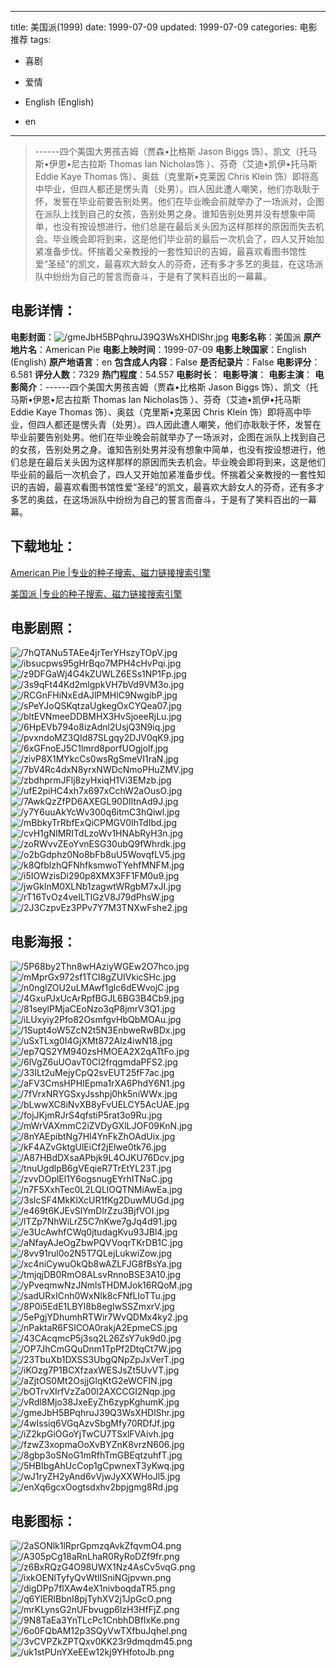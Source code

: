 
---
title: 美国派(1999)
date: 1999-07-09
updated: 1999-07-09
categories: 电影推荐
tags:
- 喜剧
- 爱情

- English (English)
- en
---


> ------四个美国大男孩吉姆（贾森•比格斯 Jason Biggs 饰）、凯文（托马斯•伊恩•尼古拉斯 Thomas Ian Nicholas饰 ）、芬奇（艾迪•凯伊•托马斯 Eddie Kaye Thomas 饰）、奥兹（克里斯•克莱因 Chris Klein 饰）即将高中毕业，但四人都还是愣头青（处男）。四人因此遭人嘲笑，他们亦耿耿于怀，发誓在毕业前要告别处男。他们在毕业晚会前就举办了一场派对，企图在派队上找到自己的女孩，告别处男之身。谁知告别处男并没有想象中简单，也没有按设想进行，他们总是在最后关头因为这样那样的原因而失去机会。毕业晚会即将到来，这是他们毕业前的最后一次机会了，四人又开始加紧准备步伐。怀揣着父亲教授的一套性知识的吉姆，最喜欢看图书馆性爱“圣经”的凯文，最喜欢大龄女人的芬奇，还有多才多艺的奥兹，在这场派队中纷纷为自己的誓言而奋斗，于是有了笑料百出的一幕幕。　

## **电影详情**：

**电影封面**：<img src="https://image.tmdb.org/t/p/w200/gmeJbH5BPqhruJ39Q3WsXHDlShr.jpg" alt="/gmeJbH5BPqhruJ39Q3WsXHDlShr.jpg" title="/gmeJbH5BPqhruJ39Q3WsXHDlShr.jpg">
**电影名称**：美国派
**原产地片名**：American Pie
**电影上映时间**：1999-07-09
**电影上映国家**：English (English)
**原产地语言**：en
**包含成人内容**：False
**是否纪录片**：False
**电影评分**：6.581
**评分人数**：7329
**热门程度**：54.557
**电影时长**：
**电影导演**：
**电影主演**：
**电影简介**：------四个美国大男孩吉姆（贾森•比格斯 Jason Biggs 饰）、凯文（托马斯•伊恩•尼古拉斯 Thomas Ian Nicholas饰 ）、芬奇（艾迪•凯伊•托马斯 Eddie Kaye Thomas 饰）、奥兹（克里斯•克莱因 Chris Klein 饰）即将高中毕业，但四人都还是愣头青（处男）。四人因此遭人嘲笑，他们亦耿耿于怀，发誓在毕业前要告别处男。他们在毕业晚会前就举办了一场派对，企图在派队上找到自己的女孩，告别处男之身。谁知告别处男并没有想象中简单，也没有按设想进行，他们总是在最后关头因为这样那样的原因而失去机会。毕业晚会即将到来，这是他们毕业前的最后一次机会了，四人又开始加紧准备步伐。怀揣着父亲教授的一套性知识的吉姆，最喜欢看图书馆性爱“圣经”的凯文，最喜欢大龄女人的芬奇，还有多才多艺的奥兹，在这场派队中纷纷为自己的誓言而奋斗，于是有了笑料百出的一幕幕。　

## **下载地址**：
[American Pie |专业的种子搜索、磁力链接搜索引擎](https://movie.amd794.com:2083/?search=American%20Pie&ordering=&mode=match_phrase&page_size=10&page=1)

[美国派 |专业的种子搜索、磁力链接搜索引擎](https://movie.amd794.com:2083/?search=%E7%BE%8E%E5%9B%BD%E6%B4%BE&ordering=&mode=match_phrase&page_size=10&page=1)
 

## **电影剧照**：
<img src="https://image.tmdb.org/t/p/original/7hQTANu5TAEe4jrTerYHszyTOpV.jpg" alt="/7hQTANu5TAEe4jrTerYHszyTOpV.jpg" title="/7hQTANu5TAEe4jrTerYHszyTOpV.jpg"><img src="https://image.tmdb.org/t/p/original/ibsucpws95gHrBqo7MPH4cHvPqi.jpg" alt="/ibsucpws95gHrBqo7MPH4cHvPqi.jpg" title="/ibsucpws95gHrBqo7MPH4cHvPqi.jpg"><img src="https://image.tmdb.org/t/p/original/z9DFGaWj4G4kZUWLZ6ESs1NP1Fp.jpg" alt="/z9DFGaWj4G4kZUWLZ6ESs1NP1Fp.jpg" title="/z9DFGaWj4G4kZUWLZ6ESs1NP1Fp.jpg"><img src="https://image.tmdb.org/t/p/original/3s9qFt44Kd2mlgpkVH7bVd9VM3o.jpg" alt="/3s9qFt44Kd2mlgpkVH7bVd9VM3o.jpg" title="/3s9qFt44Kd2mlgpkVH7bVd9VM3o.jpg"><img src="https://image.tmdb.org/t/p/original/RCGnFHiNxEdAJlPMHlC9NwgibP.jpg" alt="/RCGnFHiNxEdAJlPMHlC9NwgibP.jpg" title="/RCGnFHiNxEdAJlPMHlC9NwgibP.jpg"><img src="https://image.tmdb.org/t/p/original/sPeYJoQSKqtzaUgkegOxCYQea07.jpg" alt="/sPeYJoQSKqtzaUgkegOxCYQea07.jpg" title="/sPeYJoQSKqtzaUgkegOxCYQea07.jpg"><img src="https://image.tmdb.org/t/p/original/bltEVNmeeDDBMHX3HvSjoeeRjLu.jpg" alt="/bltEVNmeeDDBMHX3HvSjoeeRjLu.jpg" title="/bltEVNmeeDDBMHX3HvSjoeeRjLu.jpg"><img src="https://image.tmdb.org/t/p/original/6HpEVb794o8izAdnl2UsjQ3N9iq.jpg" alt="/6HpEVb794o8izAdnl2UsjQ3N9iq.jpg" title="/6HpEVb794o8izAdnl2UsjQ3N9iq.jpg"><img src="https://image.tmdb.org/t/p/original/pvxndoMZ3QId87SLgqy2DJV0qK9.jpg" alt="/pvxndoMZ3QId87SLgqy2DJV0qK9.jpg" title="/pvxndoMZ3QId87SLgqy2DJV0qK9.jpg"><img src="https://image.tmdb.org/t/p/original/6xGFnoEJ5C1lmrd8porfUOgjolf.jpg" alt="/6xGFnoEJ5C1lmrd8porfUOgjolf.jpg" title="/6xGFnoEJ5C1lmrd8porfUOgjolf.jpg"><img src="https://image.tmdb.org/t/p/original/zivP8X1MYkcCs0wsRgSmeVI1raN.jpg" alt="/zivP8X1MYkcCs0wsRgSmeVI1raN.jpg" title="/zivP8X1MYkcCs0wsRgSmeVI1raN.jpg"><img src="https://image.tmdb.org/t/p/original/7bV4Rc4dxN8yrxNWDcNmoPHuZMV.jpg" alt="/7bV4Rc4dxN8yrxNWDcNmoPHuZMV.jpg" title="/7bV4Rc4dxN8yrxNWDcNmoPHuZMV.jpg"><img src="https://image.tmdb.org/t/p/original/zbdhprmJFlj8zyHxiqH1Vi3EMzb.jpg" alt="/zbdhprmJFlj8zyHxiqH1Vi3EMzb.jpg" title="/zbdhprmJFlj8zyHxiqH1Vi3EMzb.jpg"><img src="https://image.tmdb.org/t/p/original/ufE2piHC4xh7x697xCchW2aOusO.jpg" alt="/ufE2piHC4xh7x697xCchW2aOusO.jpg" title="/ufE2piHC4xh7x697xCchW2aOusO.jpg"><img src="https://image.tmdb.org/t/p/original/7AwkQzZfPD6AXEGL90DIltnAd9J.jpg" alt="/7AwkQzZfPD6AXEGL90DIltnAd9J.jpg" title="/7AwkQzZfPD6AXEGL90DIltnAd9J.jpg"><img src="https://image.tmdb.org/t/p/original/y7Y6uuAkYcWv300q6itmC3hQiwl.jpg" alt="/y7Y6uuAkYcWv300q6itmC3hQiwl.jpg" title="/y7Y6uuAkYcWv300q6itmC3hQiwl.jpg"><img src="https://image.tmdb.org/t/p/original/mBbkyTrRbfExQiCPMGV0IhTdIbd.jpg" alt="/mBbkyTrRbfExQiCPMGV0IhTdIbd.jpg" title="/mBbkyTrRbfExQiCPMGV0IhTdIbd.jpg"><img src="https://image.tmdb.org/t/p/original/cvH1gNIMRITdLzoWv1HNAbRyH3n.jpg" alt="/cvH1gNIMRITdLzoWv1HNAbRyH3n.jpg" title="/cvH1gNIMRITdLzoWv1HNAbRyH3n.jpg"><img src="https://image.tmdb.org/t/p/original/zoRWvvZEoYvnESG30ubQ9fWhrdk.jpg" alt="/zoRWvvZEoYvnESG30ubQ9fWhrdk.jpg" title="/zoRWvvZEoYvnESG30ubQ9fWhrdk.jpg"><img src="https://image.tmdb.org/t/p/original/o2bGdphz0No8bFb8uU5WovqfLV5.jpg" alt="/o2bGdphz0No8bFb8uU5WovqfLV5.jpg" title="/o2bGdphz0No8bFb8uU5WovqfLV5.jpg"><img src="https://image.tmdb.org/t/p/original/k8QfblzhQFNhfksmwoTYehfMNFM.jpg" alt="/k8QfblzhQFNhfksmwoTYehfMNFM.jpg" title="/k8QfblzhQFNhfksmwoTYehfMNFM.jpg"><img src="https://image.tmdb.org/t/p/original/i5IOWzisDi290p8XMX3FF1FM0u9.jpg" alt="/i5IOWzisDi290p8XMX3FF1FM0u9.jpg" title="/i5IOWzisDi290p8XMX3FF1FM0u9.jpg"><img src="https://image.tmdb.org/t/p/original/jwGklnM0XLNb1zagwtWRgbM7xJI.jpg" alt="/jwGklnM0XLNb1zagwtWRgbM7xJI.jpg" title="/jwGklnM0XLNb1zagwtWRgbM7xJI.jpg"><img src="https://image.tmdb.org/t/p/original/rT16TvOz4veILTIGzV8J79dPhsW.jpg" alt="/rT16TvOz4veILTIGzV8J79dPhsW.jpg" title="/rT16TvOz4veILTIGzV8J79dPhsW.jpg"><img src="https://image.tmdb.org/t/p/original/2J3CzpvEz3PPv7Y7M3TNXwFshe2.jpg" alt="/2J3CzpvEz3PPv7Y7M3TNXwFshe2.jpg" title="/2J3CzpvEz3PPv7Y7M3TNXwFshe2.jpg">

## **电影海报**：
<img src="https://image.tmdb.org/t/p/original/5P68by2Thn8wHAziyWGEw2O7hco.jpg" alt="/5P68by2Thn8wHAziyWGEw2O7hco.jpg" title="/5P68by2Thn8wHAziyWGEw2O7hco.jpg"><img src="https://image.tmdb.org/t/p/original/mMprGx972sf1TCI8gZUIVkicSHc.jpg" alt="/mMprGx972sf1TCI8gZUIVkicSHc.jpg" title="/mMprGx972sf1TCI8gZUIVkicSHc.jpg"><img src="https://image.tmdb.org/t/p/original/n0nglZOU2uLMAwf1glc6dEWvojC.jpg" alt="/n0nglZOU2uLMAwf1glc6dEWvojC.jpg" title="/n0nglZOU2uLMAwf1glc6dEWvojC.jpg"><img src="https://image.tmdb.org/t/p/original/4GxuPJxUcArRpfBGJL6BG3B4Cb9.jpg" alt="/4GxuPJxUcArRpfBGJL6BG3B4Cb9.jpg" title="/4GxuPJxUcArRpfBGJL6BG3B4Cb9.jpg"><img src="https://image.tmdb.org/t/p/original/81seylPMjaCEoNzo3qP8jmrV3Q1.jpg" alt="/81seylPMjaCEoNzo3qP8jmrV3Q1.jpg" title="/81seylPMjaCEoNzo3qP8jmrV3Q1.jpg"><img src="https://image.tmdb.org/t/p/original/iLUxyiy2Pfo82OsmfgvHbQbMOAu.jpg" alt="/iLUxyiy2Pfo82OsmfgvHbQbMOAu.jpg" title="/iLUxyiy2Pfo82OsmfgvHbQbMOAu.jpg"><img src="https://image.tmdb.org/t/p/original/1Supt4oW5ZcN2t5N3EnbweRwBDx.jpg" alt="/1Supt4oW5ZcN2t5N3EnbweRwBDx.jpg" title="/1Supt4oW5ZcN2t5N3EnbweRwBDx.jpg"><img src="https://image.tmdb.org/t/p/original/uSxTLxg0I4GjXMt872Alz4iwN18.jpg" alt="/uSxTLxg0I4GjXMt872Alz4iwN18.jpg" title="/uSxTLxg0I4GjXMt872Alz4iwN18.jpg"><img src="https://image.tmdb.org/t/p/original/ep7QS2YM940zsHMOEA2X2qATtFo.jpg" alt="/ep7QS2YM940zsHMOEA2X2qATtFo.jpg" title="/ep7QS2YM940zsHMOEA2X2qATtFo.jpg"><img src="https://image.tmdb.org/t/p/original/6lVgZ6uUOavT0CI2frqgmdaPFS2.jpg" alt="/6lVgZ6uUOavT0CI2frqgmdaPFS2.jpg" title="/6lVgZ6uUOavT0CI2frqgmdaPFS2.jpg"><img src="https://image.tmdb.org/t/p/original/33ILt2uMejyCpQ2svEUT25fF7ac.jpg" alt="/33ILt2uMejyCpQ2svEUT25fF7ac.jpg" title="/33ILt2uMejyCpQ2svEUT25fF7ac.jpg"><img src="https://image.tmdb.org/t/p/original/aFV3CmsHPHIEpma1rXA6PhdY6N1.jpg" alt="/aFV3CmsHPHIEpma1rXA6PhdY6N1.jpg" title="/aFV3CmsHPHIEpma1rXA6PhdY6N1.jpg"><img src="https://image.tmdb.org/t/p/original/7fVrxNRYGSxyJsshpj0hk5niWWx.jpg" alt="/7fVrxNRYGSxyJsshpj0hk5niWWx.jpg" title="/7fVrxNRYGSxyJsshpj0hk5niWWx.jpg"><img src="https://image.tmdb.org/t/p/original/bLwwXC8iNvXB8yFvUELCY5AcUAE.jpg" alt="/bLwwXC8iNvXB8yFvUELCY5AcUAE.jpg" title="/bLwwXC8iNvXB8yFvUELCY5AcUAE.jpg"><img src="https://image.tmdb.org/t/p/original/fojJKjmRJrS4qfstiP5rat3o9Ru.jpg" alt="/fojJKjmRJrS4qfstiP5rat3o9Ru.jpg" title="/fojJKjmRJrS4qfstiP5rat3o9Ru.jpg"><img src="https://image.tmdb.org/t/p/original/mWrVAXmmC2iZVDyGXlLJOF09KnN.jpg" alt="/mWrVAXmmC2iZVDyGXlLJOF09KnN.jpg" title="/mWrVAXmmC2iZVDyGXlLJOF09KnN.jpg"><img src="https://image.tmdb.org/t/p/original/8nYAEpibtNg7Hl4YnFkZhOAdUix.jpg" alt="/8nYAEpibtNg7Hl4YnFkZhOAdUix.jpg" title="/8nYAEpibtNg7Hl4YnFkZhOAdUix.jpg"><img src="https://image.tmdb.org/t/p/original/kF4AZvGktgUlEiCf2jElwe0tk76.jpg" alt="/kF4AZvGktgUlEiCf2jElwe0tk76.jpg" title="/kF4AZvGktgUlEiCf2jElwe0tk76.jpg"><img src="https://image.tmdb.org/t/p/original/A87HBdDXsaAPbjk9L4OJKU76Dcv.jpg" alt="/A87HBdDXsaAPbjk9L4OJKU76Dcv.jpg" title="/A87HBdDXsaAPbjk9L4OJKU76Dcv.jpg"><img src="https://image.tmdb.org/t/p/original/tnuUgdlpB6gVEqieR7TrEtYL23T.jpg" alt="/tnuUgdlpB6gVEqieR7TrEtYL23T.jpg" title="/tnuUgdlpB6gVEqieR7TrEtYL23T.jpg"><img src="https://image.tmdb.org/t/p/original/zvvDOplEl1Y6ogsnugEYrhITNaC.jpg" alt="/zvvDOplEl1Y6ogsnugEYrhITNaC.jpg" title="/zvvDOplEl1Y6ogsnugEYrhITNaC.jpg"><img src="https://image.tmdb.org/t/p/original/n7F5XxhTec0L2LQLlOQTNMiAwEa.jpg" alt="/n7F5XxhTec0L2LQLlOQTNMiAwEa.jpg" title="/n7F5XxhTec0L2LQLlOQTNMiAwEa.jpg"><img src="https://image.tmdb.org/t/p/original/3slcSF4MkKlXcUR1fKg2DuwMUGd.jpg" alt="/3slcSF4MkKlXcUR1fKg2DuwMUGd.jpg" title="/3slcSF4MkKlXcUR1fKg2DuwMUGd.jpg"><img src="https://image.tmdb.org/t/p/original/e469t6KJEvSlYmDlrZzu3BjfVOI.jpg" alt="/e469t6KJEvSlYmDlrZzu3BjfVOI.jpg" title="/e469t6KJEvSlYmDlrZzu3BjfVOI.jpg"><img src="https://image.tmdb.org/t/p/original/lTZp7NhWiLrZ5C7nKwe7gJq4d91.jpg" alt="/lTZp7NhWiLrZ5C7nKwe7gJq4d91.jpg" title="/lTZp7NhWiLrZ5C7nKwe7gJq4d91.jpg"><img src="https://image.tmdb.org/t/p/original/e3UcAwhfCWq0jtudagKvu93JBl4.jpg" alt="/e3UcAwhfCWq0jtudagKvu93JBl4.jpg" title="/e3UcAwhfCWq0jtudagKvu93JBl4.jpg"><img src="https://image.tmdb.org/t/p/original/aNfayAJeOgZbwPQVVoqrTKrDB1C.jpg" alt="/aNfayAJeOgZbwPQVVoqrTKrDB1C.jpg" title="/aNfayAJeOgZbwPQVVoqrTKrDB1C.jpg"><img src="https://image.tmdb.org/t/p/original/8vv91rul0o2N5T7QLejLukwiZow.jpg" alt="/8vv91rul0o2N5T7QLejLukwiZow.jpg" title="/8vv91rul0o2N5T7QLejLukwiZow.jpg"><img src="https://image.tmdb.org/t/p/original/xc4niCywuOkQb8wAZLFJG8fBsYa.jpg" alt="/xc4niCywuOkQb8wAZLFJG8fBsYa.jpg" title="/xc4niCywuOkQb8wAZLFJG8fBsYa.jpg"><img src="https://image.tmdb.org/t/p/original/tmjqjDB0RmO8ALsvRnnoBSE3A10.jpg" alt="/tmjqjDB0RmO8ALsvRnnoBSE3A10.jpg" title="/tmjqjDB0RmO8ALsvRnnoBSE3A10.jpg"><img src="https://image.tmdb.org/t/p/original/yPveqmwNzJNmlsTHDMJok16RQoM.jpg" alt="/yPveqmwNzJNmlsTHDMJok16RQoM.jpg" title="/yPveqmwNzJNmlsTHDMJok16RQoM.jpg"><img src="https://image.tmdb.org/t/p/original/sadURxICnh0WxNIk8cFNfLIoTTu.jpg" alt="/sadURxICnh0WxNIk8cFNfLIoTTu.jpg" title="/sadURxICnh0WxNIk8cFNfLIoTTu.jpg"><img src="https://image.tmdb.org/t/p/original/8P0i5EdE1LBYl8b8egIwSSZmxrV.jpg" alt="/8P0i5EdE1LBYl8b8egIwSSZmxrV.jpg" title="/8P0i5EdE1LBYl8b8egIwSSZmxrV.jpg"><img src="https://image.tmdb.org/t/p/original/5ePgjYDhumhRTWir7WvQDMx4ky2.jpg" alt="/5ePgjYDhumhRTWir7WvQDMx4ky2.jpg" title="/5ePgjYDhumhRTWir7WvQDMx4ky2.jpg"><img src="https://image.tmdb.org/t/p/original/nPaktaR6FSlCOA0rakjA2EpmeCS.jpg" alt="/nPaktaR6FSlCOA0rakjA2EpmeCS.jpg" title="/nPaktaR6FSlCOA0rakjA2EpmeCS.jpg"><img src="https://image.tmdb.org/t/p/original/43CAcqmcP5j3sq2L26ZsY7uk9d0.jpg" alt="/43CAcqmcP5j3sq2L26ZsY7uk9d0.jpg" title="/43CAcqmcP5j3sq2L26ZsY7uk9d0.jpg"><img src="https://image.tmdb.org/t/p/original/OP7JhCmGQuDnm1TpPf2DtqCt7W.jpg" alt="/OP7JhCmGQuDnm1TpPf2DtqCt7W.jpg" title="/OP7JhCmGQuDnm1TpPf2DtqCt7W.jpg"><img src="https://image.tmdb.org/t/p/original/23TbuXb1DXSS3UbgQNpZpJxVerT.jpg" alt="/23TbuXb1DXSS3UbgQNpZpJxVerT.jpg" title="/23TbuXb1DXSS3UbgQNpZpJxVerT.jpg"><img src="https://image.tmdb.org/t/p/original/iKOzg7P1BCXfzaxWESJsZt5UvVT.jpg" alt="/iKOzg7P1BCXfzaxWESJsZt5UvVT.jpg" title="/iKOzg7P1BCXfzaxWESJsZt5UvVT.jpg"><img src="https://image.tmdb.org/t/p/original/aZjtOS0Mt2OsjjGlqKtG2eWCFIN.jpg" alt="/aZjtOS0Mt2OsjjGlqKtG2eWCFIN.jpg" title="/aZjtOS0Mt2OsjjGlqKtG2eWCFIN.jpg"><img src="https://image.tmdb.org/t/p/original/bOTrvXIrfVzZa00I2AXCCGI2Nqp.jpg" alt="/bOTrvXIrfVzZa00I2AXCCGI2Nqp.jpg" title="/bOTrvXIrfVzZa00I2AXCCGI2Nqp.jpg"><img src="https://image.tmdb.org/t/p/original/vRdl8Mjo38JxeEyZh6zypKghumK.jpg" alt="/vRdl8Mjo38JxeEyZh6zypKghumK.jpg" title="/vRdl8Mjo38JxeEyZh6zypKghumK.jpg"><img src="https://image.tmdb.org/t/p/original/gmeJbH5BPqhruJ39Q3WsXHDlShr.jpg" alt="/gmeJbH5BPqhruJ39Q3WsXHDlShr.jpg" title="/gmeJbH5BPqhruJ39Q3WsXHDlShr.jpg"><img src="https://image.tmdb.org/t/p/original/4wIssiq6VGqAzvSbgMfy70RDfJf.jpg" alt="/4wIssiq6VGqAzvSbgMfy70RDfJf.jpg" title="/4wIssiq6VGqAzvSbgMfy70RDfJf.jpg"><img src="https://image.tmdb.org/t/p/original/iZ2kpGiOGoYjTwCU7TSxlFVAivh.jpg" alt="/iZ2kpGiOGoYjTwCU7TSxlFVAivh.jpg" title="/iZ2kpGiOGoYjTwCU7TSxlFVAivh.jpg"><img src="https://image.tmdb.org/t/p/original/fzwZ3xopmaOoXvBYZnK8vrzN606.jpg" alt="/fzwZ3xopmaOoXvBYZnK8vrzN606.jpg" title="/fzwZ3xopmaOoXvBYZnK8vrzN606.jpg"><img src="https://image.tmdb.org/t/p/original/8gbp3oSNoG1mRfhTmGBEqtzuhfT.jpg" alt="/8gbp3oSNoG1mRfhTmGBEqtzuhfT.jpg" title="/8gbp3oSNoG1mRfhTmGBEqtzuhfT.jpg"><img src="https://image.tmdb.org/t/p/original/5HBIbgAhUcCop1gCpwnexT3yKwq.jpg" alt="/5HBIbgAhUcCop1gCpwnexT3yKwq.jpg" title="/5HBIbgAhUcCop1gCpwnexT3yKwq.jpg"><img src="https://image.tmdb.org/t/p/original/wJ1ryZH2yAnd6vVjwJyXXWHoJl5.jpg" alt="/wJ1ryZH2yAnd6vVjwJyXXWHoJl5.jpg" title="/wJ1ryZH2yAnd6vVjwJyXXWHoJl5.jpg"><img src="https://image.tmdb.org/t/p/original/enXq6gcxOogtsdxhv2bpjgmg8Rd.jpg" alt="/enXq6gcxOogtsdxhv2bpjgmg8Rd.jpg" title="/enXq6gcxOogtsdxhv2bpjgmg8Rd.jpg">

## **电影图标**：
<img src="https://image.tmdb.org/t/p/original/2aSONlk1lRprGpmzqAvkZfqvmO4.png" alt="/2aSONlk1lRprGpmzqAvkZfqvmO4.png" title="/2aSONlk1lRprGpmzqAvkZfqvmO4.png"><img src="https://image.tmdb.org/t/p/original/A305pCg18aRnLhaR0RyRoDZf9fr.png" alt="/A305pCg18aRnLhaR0RyRoDZf9fr.png" title="/A305pCg18aRnLhaR0RyRoDZf9fr.png"><img src="https://image.tmdb.org/t/p/original/z6BxRQzG4O98UWX1Nz4AsCv5vqG.png" alt="/z6BxRQzG4O98UWX1Nz4AsCv5vqG.png" title="/z6BxRQzG4O98UWX1Nz4AsCv5vqG.png"><img src="https://image.tmdb.org/t/p/original/ixkOENlTyfyQvWtlISniNGjpvwn.png" alt="/ixkOENlTyfyQvWtlISniNGjpvwn.png" title="/ixkOENlTyfyQvWtlISniNGjpvwn.png"><img src="https://image.tmdb.org/t/p/original/digDPp7flXAw4eX1nivboqdaTR5.png" alt="/digDPp7flXAw4eX1nivboqdaTR5.png" title="/digDPp7flXAw4eX1nivboqdaTR5.png"><img src="https://image.tmdb.org/t/p/original/q6YlERlBbnI8pjTyhXV2j1JpGcO.png" alt="/q6YlERlBbnI8pjTyhXV2j1JpGcO.png" title="/q6YlERlBbnI8pjTyhXV2j1JpGcO.png"><img src="https://image.tmdb.org/t/p/original/mrKLynsG2nUFbvugp6lzH3HfFjZ.png" alt="/mrKLynsG2nUFbvugp6lzH3HfFjZ.png" title="/mrKLynsG2nUFbvugp6lzH3HfFjZ.png"><img src="https://image.tmdb.org/t/p/original/9N8TaEa3YnTLcPc1CnbhDBfIxKe.png" alt="/9N8TaEa3YnTLcPc1CnbhDBfIxKe.png" title="/9N8TaEa3YnTLcPc1CnbhDBfIxKe.png"><img src="https://image.tmdb.org/t/p/original/6o0FQbAM12p3SQyVwTXfbuJqhel.png" alt="/6o0FQbAM12p3SQyVwTXfbuJqhel.png" title="/6o0FQbAM12p3SQyVwTXfbuJqhel.png"><img src="https://image.tmdb.org/t/p/original/3vCVPZkZPTQxv0KK23r9dmqdm45.png" alt="/3vCVPZkZPTQxv0KK23r9dmqdm45.png" title="/3vCVPZkZPTQxv0KK23r9dmqdm45.png"><img src="https://image.tmdb.org/t/p/original/uk1stPUnYXeEEw12kj9YHfotoJb.png" alt="/uk1stPUnYXeEEw12kj9YHfotoJb.png" title="/uk1stPUnYXeEEw12kj9YHfotoJb.png">
